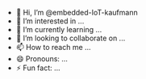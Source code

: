 - 👋 Hi, I’m @embedded-IoT-kaufmann
- 👀 I’m interested in ...
- 🌱 I’m currently learning ...
- 💞️ I’m looking to collaborate on ...
- 📫 How to reach me ...
- 😄 Pronouns: ...
- ⚡ Fun fact: ...

<!---
embedded-IoT-kaufmann/embedded-IoT-kaufmann is a ✨ special ✨ repository because its `README.md` (this file) appears on your GitHub profile.
You can click the Preview link to take a look at your changes.
--->
